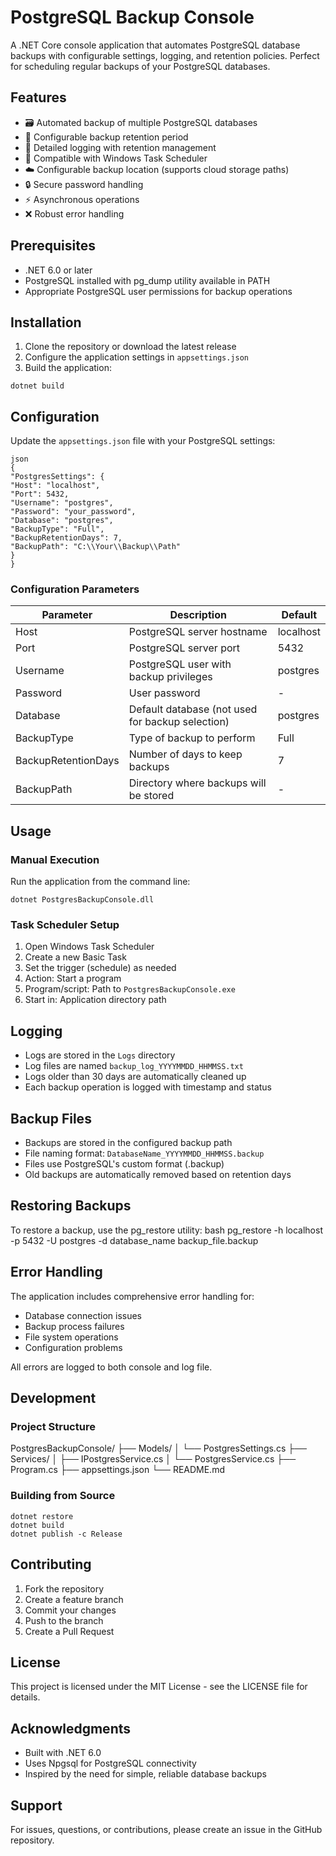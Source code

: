 # PostgreSQL Backup Console

A .NET Core console application that automates PostgreSQL database backups with configurable settings, logging, and retention policies. Perfect for scheduling regular backups of your PostgreSQL databases.

## Features

- 🗃️ Automated backup of multiple PostgreSQL databases
- 📅 Configurable backup retention period
- 📝 Detailed logging with retention management
- 🔄 Compatible with Windows Task Scheduler
- ☁️ Configurable backup location (supports cloud storage paths)
- 🔒 Secure password handling
- ⚡ Asynchronous operations
- ❌ Robust error handling

## Prerequisites

- .NET 6.0 or later
- PostgreSQL installed with pg_dump utility available in PATH
- Appropriate PostgreSQL user permissions for backup operations

## Installation

1. Clone the repository or download the latest release
2. Configure the application settings in `appsettings.json`
3. Build the application:

```
dotnet build
```

## Configuration

Update the `appsettings.json` file with your PostgreSQL settings:

```
json
{
"PostgresSettings": {
"Host": "localhost",
"Port": 5432,
"Username": "postgres",
"Password": "your_password",
"Database": "postgres",
"BackupType": "Full",
"BackupRetentionDays": 7,
"BackupPath": "C:\\Your\\Backup\\Path"
}
}
```

### Configuration Parameters

| Parameter | Description | Default |
|-----------|-------------|---------|
| Host | PostgreSQL server hostname | localhost |
| Port | PostgreSQL server port | 5432 |
| Username | PostgreSQL user with backup privileges | postgres |
| Password | User password | - |
| Database | Default database (not used for backup selection) | postgres |
| BackupType | Type of backup to perform | Full |
| BackupRetentionDays | Number of days to keep backups | 7 |
| BackupPath | Directory where backups will be stored | - |

## Usage

### Manual Execution

Run the application from the command line:
```
dotnet PostgresBackupConsole.dll
```

### Task Scheduler Setup

1. Open Windows Task Scheduler
2. Create a new Basic Task
3. Set the trigger (schedule) as needed
4. Action: Start a program
5. Program/script: Path to `PostgresBackupConsole.exe`
6. Start in: Application directory path

## Logging

- Logs are stored in the `Logs` directory
- Log files are named `backup_log_YYYYMMDD_HHMMSS.txt`
- Logs older than 30 days are automatically cleaned up
- Each backup operation is logged with timestamp and status

## Backup Files

- Backups are stored in the configured backup path
- File naming format: `DatabaseName_YYYYMMDD_HHMMSS.backup`
- Files use PostgreSQL's custom format (.backup)
- Old backups are automatically removed based on retention days

## Restoring Backups

To restore a backup, use the pg_restore utility:
bash
pg_restore -h localhost -p 5432 -U postgres -d database_name backup_file.backup

## Error Handling

The application includes comprehensive error handling for:
- Database connection issues
- Backup process failures
- File system operations
- Configuration problems

All errors are logged to both console and log file.

## Development

### Project Structure
PostgresBackupConsole/
├── Models/
│ └── PostgresSettings.cs
├── Services/
│ ├── IPostgresService.cs
│ └── PostgresService.cs
├── Program.cs
├── appsettings.json
└── README.md

### Building from Source
```
dotnet restore
dotnet build
dotnet publish -c Release
```

## Contributing

1. Fork the repository
2. Create a feature branch
3. Commit your changes
4. Push to the branch
5. Create a Pull Request

## License

This project is licensed under the MIT License - see the LICENSE file for details.

## Acknowledgments

- Built with .NET 6.0
- Uses Npgsql for PostgreSQL connectivity
- Inspired by the need for simple, reliable database backups

## Support

For issues, questions, or contributions, please create an issue in the GitHub repository.
